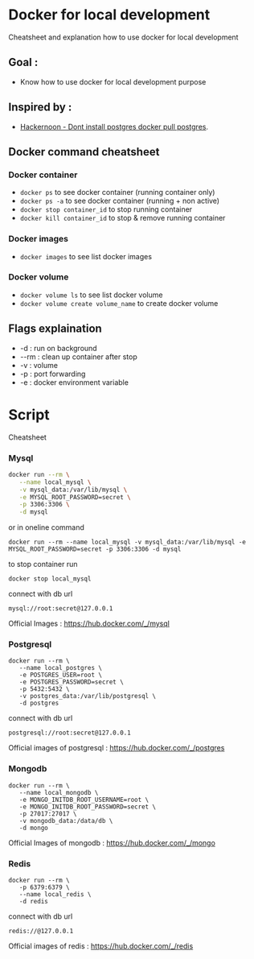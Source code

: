 # Docker for local development
Cheatsheet and explanation how to use docker for local development

## Goal :
- Know how to use docker for local development purpose

## Inspired by : 
- [Hackernoon - Dont install postgres docker pull postgres](https://hackernoon.com/dont-install-postgres-docker-pull-postgres-bee20e200198).


## Docker command cheatsheet 

### Docker container
- ```docker ps```
	to see docker container (running container only)
- ```docker ps -a```
	to see docker container (running + non active)
- ```docker stop container_id```
  to stop running container
- ```docker kill container_id```
  to stop & remove running container


### Docker images
- ```docker images```
	to see list docker images

### Docker volume
- ```docker volume ls```
   to see list docker volume
- ```docker volume create volume_name```
   to create docker volume
   

## Flags explaination
-   -d : run on background
- --rm : clean up container after stop
-   -v : volume
-   -p : port forwarding
-   -e : docker environment variable

# Script
Cheatsheet
### Mysql 
```bash
docker run --rm \
   --name local_mysql \
   -v mysql_data:/var/lib/mysql \
   -e MYSQL_ROOT_PASSWORD=secret \
   -p 3306:3306 \
   -d mysql
```
or in oneline command
```
docker run --rm --name local_mysql -v mysql_data:/var/lib/mysql -e MYSQL_ROOT_PASSWORD=secret -p 3306:3306 -d mysql
```
to stop container run
```
docker stop local_mysql
```

connect with db url
```
mysql://root:secret@127.0.0.1
```

Official Images : https://hub.docker.com/_/mysql

### Postgresql
```
docker run --rm \
   --name local_postgres \
   -e POSTGRES_USER=root \
   -e POSTGRES_PASSWORD=secret \
   -p 5432:5432 \
   -v postgres_data:/var/lib/postgresql \
   -d postgres
```

connect with db url
```
postgresql://root:secret@127.0.0.1
```
Official images of postgresql : https://hub.docker.com/_/postgres

### Mongodb
```
docker run --rm \
   --name local_mongodb \
   -e MONGO_INITDB_ROOT_USERNAME=root \
   -e MONGO_INITDB_ROOT_PASSWORD=secret \
   -p 27017:27017 \
   -v mongodb_data:/data/db \
   -d mongo
```
Official Images of mongodb : https://hub.docker.com/_/mongo

### Redis
```
docker run --rm \
   -p 6379:6379 \
   --name local_redis \
   -d redis
```
connect with db url 
```
redis://@127.0.0.1
```
Official images of  redis : https://hub.docker.com/_/redis


